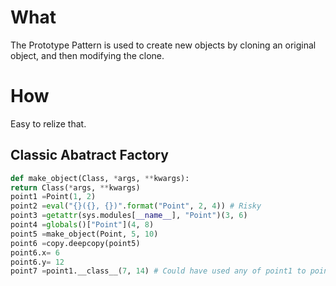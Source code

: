# What

The Prototype Pattern is used to create new objects by cloning an original object,
and then modifying the clone.

# How
Easy to relize that.

## Classic Abatract Factory
```python
def make_object(Class, *args, **kwargs):
return Class(*args, **kwargs)
point1 =Point(1, 2)
point2 =eval("{}({}, {})".format("Point", 2, 4)) # Risky
point3 =getattr(sys.modules[__name__], "Point")(3, 6)
point4 =globals()["Point"](4, 8)
point5 =make_object(Point, 5, 10)
point6 =copy.deepcopy(point5)
point6.x= 6
point6.y= 12
point7 =point1.__class__(7, 14) # Could have used any of point1 to point6
```